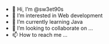 - 👋 Hi, I’m @sw3et90s
- 👀 I’m interested in Web development
- 🌱 I’m currently learning Java
- 💞️ I’m looking to collaborate on ...
- 📫 How to reach me ...

<!---
sw3et90s/sw3et90s is a ✨ special ✨ repository because its `README.md` (this file) appears on your GitHub profile.
You can click the Preview link to take a look at your changes.
--->
